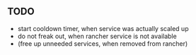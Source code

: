 ## TODO

- start cooldown timer, when service was actually scaled up
- do not freak out, when rancher service is not available
- (free up unneeded services, when removed from rancher)
